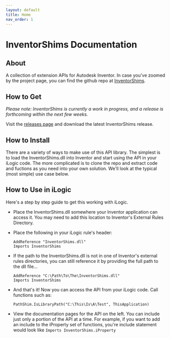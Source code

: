```yaml
---
layout: default
title: Home
nav_order: 1
---
```


# InventorShims Documentation

## About

A collection of extension APIs for Autodesk Inventor.  In case you've zoomed by the project page, you can find the github repo at [InventorShims](https://github.com/InventorCode/InventorShims).

## How to Get

*Please note: InventorShims is currently a work in progress, and a release is forthcoming within the next few weeks.*

Visit the [releases page](https://github.com/InventorCode/InventorShims/releases) and download the latest InventorShims release.

## How to Install

There are a variety of ways to make use of this API library.  The simplest is to load the InventorShims.dll into Inventor and start using the API in your iLogic code.  The more complicated is to clone the repo and extract code and fuctions as you need into your own solution.  We'll look at the typical (most simple) use case below.

## How to Use in iLogic

Here's a step by step guide to get this working with iLogic.

- Place the InventorShims.dll somewhere your Inventor application can access it.  You may need to add this location to Inventor's External Rules Directory.
- Place the following in your iLogic rule's header:

    ```VB
    AddReference "InventorShims.dll"
    Imports InventorShims
    ```

- If the path to the InventorShims.dll is not in one of Inventor's external rules directories, you can still reference it by providing the full path to the dll file...

    ```VB
    AddReference "C:\Path\To\The\InventorShims.dll"
    Imports InventorShims
    ```

- And that's it!  Now you can access the API from your iLogic code.  Call functions such as:

    ```VB
    PathShim.IsLibraryPath("C:\This\Is\A\Test", ThisApplication)
    ```

- View the documentation pages for the API on the left.  You can include just only a portion of the API at a time.  For example, if you want to add an include to the iProperty set of functions, you're include statement would look like `Imports InventorShims.iProperty`


